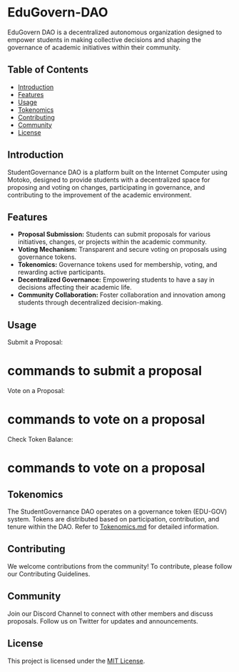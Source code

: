 # EduGovern-DAO
EduGovern DAO is a decentralized autonomous organization designed to empower students in making collective decisions and shaping the governance of academic initiatives within their community.



## Table of Contents

- [Introduction](#introduction)
- [Features](#features)
- [Usage](#usage)
- [Tokenomics](#tokenomics)
- [Contributing](#contributing)
- [Community](#community)
- [License](#license)

## Introduction

StudentGovernance DAO is a platform built on the Internet Computer using Motoko, designed to provide students with a decentralized space for proposing and voting on changes, participating in governance, and contributing to the improvement of the academic environment.

## Features

- **Proposal Submission:** Students can submit proposals for various initiatives, changes, or projects within the academic community.
- **Voting Mechanism:** Transparent and secure voting on proposals using governance tokens.
- **Tokenomics:** Governance tokens used for membership, voting, and rewarding active participants.
- **Decentralized Governance:** Empowering students to have a say in decisions affecting their academic life.
- **Community Collaboration:** Foster collaboration and innovation among students through decentralized decision-making.

 
## Usage

Submit a Proposal:
# commands to submit a proposal


Vote on a Proposal:
# commands to vote on a proposal


Check Token Balance:
# commands to vote on a proposal

## Tokenomics
The StudentGovernance DAO operates on a governance token (EDU-GOV) system. Tokens are distributed based on participation, contribution, and tenure within the DAO. Refer to [Tokenomics.md](https://github.com/successaje/EduGovern-DAO/blob/main/Tokenomic.MD) for detailed information.

## Contributing
We welcome contributions from the community! To contribute, please follow our Contributing Guidelines.

## Community
Join our Discord Channel to connect with other members and discuss proposals.
Follow us on Twitter for updates and announcements.

## License
This project is licensed under the [MIT License](https://choosealicense.com/licenses/mit/).

